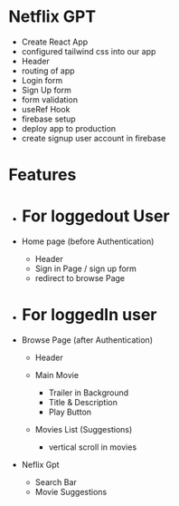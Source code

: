 # Netflix GPT

- Create React App
- configured tailwind css into our app
- Header
- routing of app
- Login form
- Sign Up form
- form validation
- useRef Hook
- firebase setup
- deploy app to production
- create signup user account in firebase

# Features

- # For loggedout User
- Home page (before Authentication)

  - Header
  - Sign in Page / sign up form
  - redirect to browse Page

- # For loggedIn user
- Browse Page (after Authentication)

  - Header
  - Main Movie
    - Trailer in Background
    - Title & Description
    - Play Button
  - Movies List (Suggestions)

    - vertical scroll in movies

- Neflix Gpt
  - Search Bar
  - Movie Suggestions
